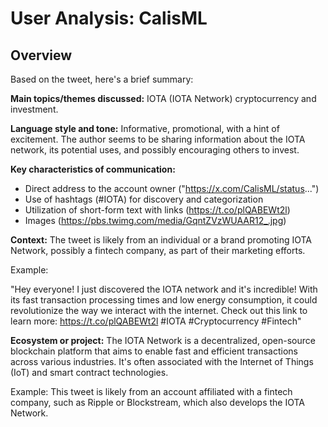 # User Analysis: CalisML

## Overview

Based on the tweet, here's a brief summary:

**Main topics/themes discussed:** IOTA (IOTA Network) cryptocurrency and investment.

**Language style and tone:** Informative, promotional, with a hint of excitement. The author seems to be sharing information about the IOTA network, its potential uses, and possibly encouraging others to invest.

**Key characteristics of communication:**

* Direct address to the account owner ("https://x.com/CalisML/status...")
* Use of hashtags (#IOTA) for discovery and categorization
* Utilization of short-form text with links (https://t.co/plQABEWt2l)
* Images (https://pbs.twimg.com/media/GqntZVzWUAAR12_.jpg)

**Context:** The tweet is likely from an individual or a brand promoting IOTA Network, possibly a fintech company, as part of their marketing efforts.

Example:

"Hey everyone! I just discovered the IOTA network and it's incredible! With its fast transaction processing times and low energy consumption, it could revolutionize the way we interact with the internet. Check out this link to learn more: https://t.co/plQABEWt2l #IOTA #Cryptocurrency #Fintech"

**Ecosystem or project:** The IOTA Network is a decentralized, open-source blockchain platform that aims to enable fast and efficient transactions across various industries. It's often associated with the Internet of Things (IoT) and smart contract technologies.

Example: This tweet is likely from an account affiliated with a fintech company, such as Ripple or Blockstream, which also develops the IOTA Network.